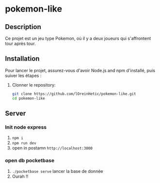 # pokemon-like

## Description
Ce projet est un jeu type Pokemon, où il y a deux joueurs qui s'affrontent tour après tour.

## Installation
Pour lancer le projet, assurez-vous d'avoir Node.js and npm d'installé, puis suiver les étapes :
1. Clonner le repository:
    ```bash
   git clone https://github.com/lOreinHetic/pokemon-like.git
   cd pokemon-like

## Server
### Init node express
1. `npm i`
2. `npm run dev`
3. open in postamn `http://localhost:3000`
### open db pocketbase
1. `./pocketbase serve` lancer la base de donnée
3. Ourah !!